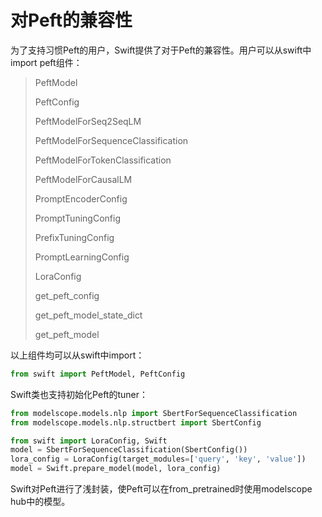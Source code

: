 # 对Peft的兼容性

为了支持习惯Peft的用户，Swift提供了对于Peft的兼容性。用户可以从swift中import peft组件：

>PeftModel
> 
>PeftConfig
> 
>PeftModelForSeq2SeqLM
> 
>PeftModelForSequenceClassification
> 
>PeftModelForTokenClassification
> 
>PeftModelForCausalLM
> 
>PromptEncoderConfig
> 
>PromptTuningConfig
> 
>PrefixTuningConfig
> 
>PromptLearningConfig
> 
>LoraConfig
> 
>get_peft_config
> 
>get_peft_model_state_dict
> 
>get_peft_model

以上组件均可以从swift中import：

```python
from swift import PeftModel, PeftConfig
```

Swift类也支持初始化Peft的tuner：

```python
from modelscope.models.nlp import SbertForSequenceClassification
from modelscope.models.nlp.structbert import SbertConfig

from swift import LoraConfig, Swift
model = SbertForSequenceClassification(SbertConfig())
lora_config = LoraConfig(target_modules=['query', 'key', 'value'])
model = Swift.prepare_model(model, lora_config)
```

Swift对Peft进行了浅封装，使Peft可以在from_pretrained时使用modelscope hub中的模型。
